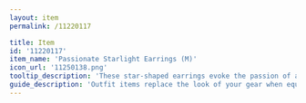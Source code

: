 ```yaml
---
layout: item
permalink: /11220117

title: Item
id: '11220117'
item_name: 'Passionate Starlight Earrings (M)'
icon_url: '11250138.png'
tooltip_description: 'These star-shaped earrings evoke the passion of a starry night.'
guide_description: 'Outfit items replace the look of your gear when equipped.'
---
```


